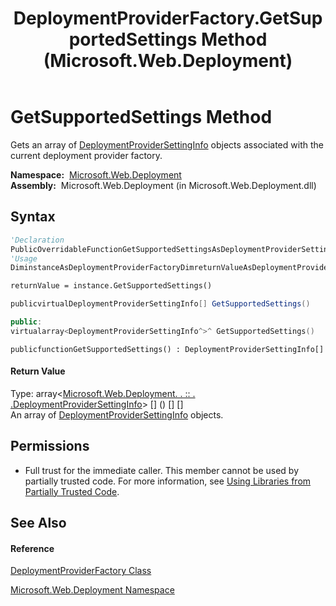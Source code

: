 ﻿---
title: DeploymentProviderFactory.GetSupportedSettings Method  (Microsoft.Web.Deployment)
TOCTitle: GetSupportedSettings Method
ms:assetid: M:Microsoft.Web.Deployment.DeploymentProviderFactory.GetSupportedSettings
ms:mtpsurl: https://msdn.microsoft.com/en-us/library/microsoft.web.deployment.deploymentproviderfactory.getsupportedsettings(v=VS.90)
ms:contentKeyID: 20209027
ms.date: 05/02/2012
mtps_version: v=VS.90
f1_keywords:
- Microsoft.Web.Deployment.DeploymentProviderFactory.GetSupportedSettings
dev_langs:
- CSharp
- JScript
- VB
- c++
api_location:
- Microsoft.Web.Deployment.dll
api_name:
- Microsoft.Web.Deployment.DeploymentProviderFactory.GetSupportedSettings
api_type:
- Managed
topic_type:
- apiref
- kbSyntax
product_family_name: VS
ROBOTS: INDEX,FOLLOW
---

# GetSupportedSettings Method

Gets an array of [DeploymentProviderSettingInfo](deploymentprovidersettinginfo-class-microsoft-web-deployment.md) objects associated with the current deployment provider factory.

**Namespace:**  [Microsoft.Web.Deployment](microsoft-web-deployment-namespace.md)  
**Assembly:**  Microsoft.Web.Deployment (in Microsoft.Web.Deployment.dll)

## Syntax

``` vb
'Declaration
PublicOverridableFunctionGetSupportedSettingsAsDeploymentProviderSettingInfo()
'Usage
DiminstanceAsDeploymentProviderFactoryDimreturnValueAsDeploymentProviderSettingInfo()

returnValue = instance.GetSupportedSettings()
```

``` csharp
publicvirtualDeploymentProviderSettingInfo[] GetSupportedSettings()
```

``` c++
public:
virtualarray<DeploymentProviderSettingInfo^>^ GetSupportedSettings()
```

``` jscript
publicfunctionGetSupportedSettings() : DeploymentProviderSettingInfo[]
```

#### Return Value

Type: array\<[Microsoft.Web.Deployment. . :: . .DeploymentProviderSettingInfo](deploymentprovidersettinginfo-class-microsoft-web-deployment.md)\> \[\] () \[\] \[\]  
An array of [DeploymentProviderSettingInfo](deploymentprovidersettinginfo-class-microsoft-web-deployment.md) objects.  

## Permissions

  - Full trust for the immediate caller. This member cannot be used by partially trusted code. For more information, see [Using Libraries from Partially Trusted Code](https://msdn.microsoft.com/en-us/library/8skskf63\(v=vs.90\)).

## See Also

#### Reference

[DeploymentProviderFactory Class](deploymentproviderfactory-class-microsoft-web-deployment.md)

[Microsoft.Web.Deployment Namespace](microsoft-web-deployment-namespace.md)

